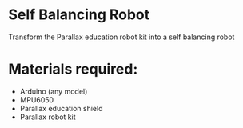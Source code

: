 # Self Balancing Robot
Transform the Parallax education robot kit into a self balancing robot

# Materials required:
- Arduino (any model)  
- MPU6050  
- Parallax education shield  
- Parallax robot kit  


